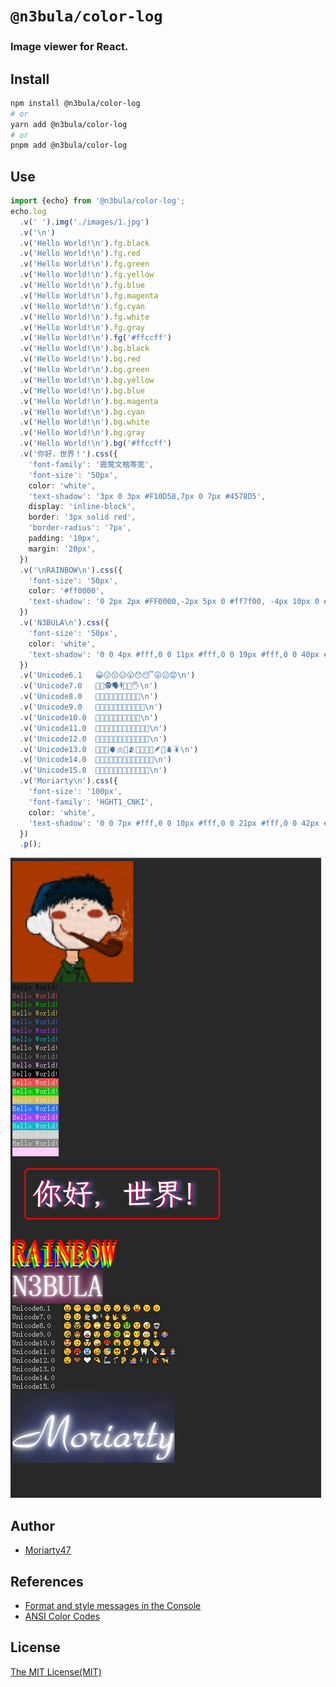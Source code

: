 # `@n3bula/color-log`

### Image viewer for React.

## Install

```sh
npm install @n3bula/color-log
# or
yarn add @n3bula/color-log
# or
pnpm add @n3bula/color-log
```

## Use

```ts
import {echo} from '@n3bula/color-log';
echo.log
  .v(' ').img('./images/1.jpg')
  .v('\n')
  .v('Hello World!\n').fg.black
  .v('Hello World!\n').fg.red
  .v('Hello World!\n').fg.green
  .v('Hello World!\n').fg.yellow
  .v('Hello World!\n').fg.blue
  .v('Hello World!\n').fg.magenta
  .v('Hello World!\n').fg.cyan
  .v('Hello World!\n').fg.white
  .v('Hello World!\n').fg.gray
  .v('Hello World!\n').fg('#ffccff')
  .v('Hello World!\n').bg.black
  .v('Hello World!\n').bg.red
  .v('Hello World!\n').bg.green
  .v('Hello World!\n').bg.yellow
  .v('Hello World!\n').bg.blue
  .v('Hello World!\n').bg.magenta
  .v('Hello World!\n').bg.cyan
  .v('Hello World!\n').bg.white
  .v('Hello World!\n').bg.gray
  .v('Hello World!\n').bg('#ffccff')
  .v('你好，世界！').css({
    'font-family': '霞鹜文楷等宽',
    'font-size': '50px',
    color: 'white',
    'text-shadow': '3px 0 3px #F10D58,7px 0 7px #4578D5',
    display: 'inline-block',
    border: '3px solid red',
    'border-radius': '7px',
    padding: '10px',
    margin: '20px',
  })
  .v('\nRAINBOW\n').css({
    'font-size': '50px',
    color: '#ff0000',
    'text-shadow': '0 2px 2px #FF0000,-2px 5px 0 #ff7f00, -4px 10px 0 #ffff00,-8px 15px 0 #00ff00,-12px 20px 0 #0000ff,-16px 25px 0 #4b0082,-20px 30px 0 #9400d3',
  })
  .v('N3BULA\n').css({
    'font-size': '50px',
    color: 'white',
    'text-shadow': '0 0 4px #fff,0 0 11px #fff,0 0 19px #fff,0 0 40px #f09,0 0 80px #f09,0 0 90px #f09,0 0 100px #f09,0 0 150px #f09',
  })
  .v('Unicode6.1   😀😗😙😑😮😯😴😛😕😟\n')
  .v('Unicode7.0   🙂🙁🕵🗣🕴🖕🖖🖐\n')
  .v('Unicode8.0   🤗🤓🤔🙄🤐🙃🤑🤒🤕🤖\n')
  .v('Unicode9.0   🤣🤠🤡🤥🤤🤢🤧🤴🤶🤵🤷\n')
  .v('Unicode10.0  🤩🤨🤯🤪🤬🤮🤫🤭🧐🧒\n')
  .v('Unicode11.0  🥰🥵🥶🥴🥳🥺🦵🦶🦷🦴🦸🦹\n')
  .v('Unicode12.0  🥱🤎🤍🤏🦾🦿🦻🧏🧍🧎🦧🦮\n')
  .v('Unicode13.0  🥲🥸🤌🫀🫁🥷🫂🦬🦣🦫🦤🪶🦭🪲🪳\n')
  .v('Unicode14.0  🫠🫢🫣🫡🫥🫤🥹🫱🫲🫳🫴🫰🫵\n')
  .v('Unicode15.0  🫨🩷🩵🩶🫷🫸🫎🫏🪽🪿🪼🪻\n')
  .v('Moriarty\n').css({
    'font-size': '100px',
    'font-family': 'HGHT1_CNKI',
    color: 'white',
    'text-shadow': '0 0 7px #fff,0 0 10px #fff,0 0 21px #fff,0 0 42px #5271ff,0 0 82px #5271ff,0 0 92px #5271ff,0 0 102px #5271ff,0 0 151px #5271ff',
  })
  .p();
```

![Effect](./demo/images/effect.png)

## Author

- [Moriarty47](https://github.com/Moriarty47)

## References

- [Format and style messages in the Console](https://developer.chrome.com/docs/devtools/console/format-style)
- [ANSI Color Codes](https://talyian.github.io/ansicolors/)

## License

[The MIT License(MIT)](https://github.com/Moriarty47/n3bula/blob/main/LICENSE)
